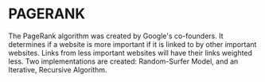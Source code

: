 # **PAGERANK** 

The PageRank algorithm was created by Google's co-founders. It determines if a website is more important if it is linked to by other important websites. Links from less important websites will have their links weighted less. Two implementations are created: Random-Surfer Model, and an Iterative, Recursive Algorithm. 